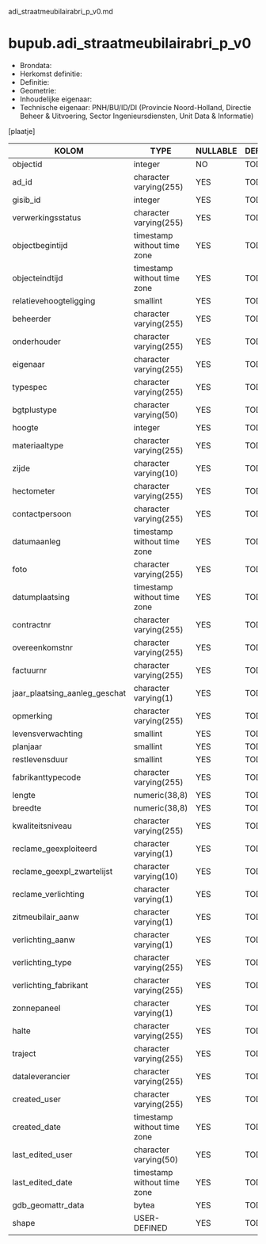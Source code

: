 adi_straatmeubilairabri_p_v0.md

# bupub.adi_straatmeubilairabri_p_v0


* Brondata: 
* Herkomst definitie: 
* Definitie: 
* Geometrie: 
* Inhoudelijke eigenaar: 
* Technische eigenaar: PNH/BU/ID/DI (Provincie Noord-Holland, Directie Beheer & Uitvoering, Sector Ingenieursdiensten, Unit Data & Informatie)

[plaatje]


|KOLOM                            |TYPE                       |NULLABLE|DEFINITIE|
|------                           |----                       |-----   |-----    |
|objectid                         |integer                    |NO      |TODO|
|ad_id                            |character varying(255)     |YES     |TODO|
|gisib_id                         |integer                    |YES     |TODO|
|verwerkingsstatus                |character varying(255)     |YES     |TODO|
|objectbegintijd                  |timestamp without time zone|YES     |TODO|
|objecteindtijd                   |timestamp without time zone|YES     |TODO|
|relatievehoogteligging           |smallint                   |YES     |TODO|
|beheerder                        |character varying(255)     |YES     |TODO|
|onderhouder                      |character varying(255)     |YES     |TODO|
|eigenaar                         |character varying(255)     |YES     |TODO|
|typespec                         |character varying(255)     |YES     |TODO|
|bgtplustype                      |character varying(50)      |YES     |TODO|
|hoogte                           |integer                    |YES     |TODO|
|materiaaltype                    |character varying(255)     |YES     |TODO|
|zijde                            |character varying(10)      |YES     |TODO|
|hectometer                       |character varying(255)     |YES     |TODO|
|contactpersoon                   |character varying(255)     |YES     |TODO|
|datumaanleg                      |timestamp without time zone|YES     |TODO|
|foto                             |character varying(255)     |YES     |TODO|
|datumplaatsing                   |timestamp without time zone|YES     |TODO|
|contractnr                       |character varying(255)     |YES     |TODO|
|overeenkomstnr                   |character varying(255)     |YES     |TODO|
|factuurnr                        |character varying(255)     |YES     |TODO|
|jaar_plaatsing_aanleg_geschat    |character varying(1)       |YES     |TODO|
|opmerking                        |character varying(255)     |YES     |TODO|
|levensverwachting                |smallint                   |YES     |TODO|
|planjaar                         |smallint                   |YES     |TODO|
|restlevensduur                   |smallint                   |YES     |TODO|
|fabrikanttypecode                |character varying(255)     |YES     |TODO|
|lengte                           |numeric(38,8)              |YES     |TODO|
|breedte                          |numeric(38,8)              |YES     |TODO|
|kwaliteitsniveau                 |character varying(255)     |YES     |TODO|
|reclame_geexploiteerd            |character varying(1)       |YES     |TODO|
|reclame_geexpl_zwartelijst       |character varying(10)      |YES     |TODO|
|reclame_verlichting              |character varying(1)       |YES     |TODO|
|zitmeubilair_aanw                |character varying(1)       |YES     |TODO|
|verlichting_aanw                 |character varying(1)       |YES     |TODO|
|verlichting_type                 |character varying(255)     |YES     |TODO|
|verlichting_fabrikant            |character varying(255)     |YES     |TODO|
|zonnepaneel                      |character varying(1)       |YES     |TODO|
|halte                            |character varying(255)     |YES     |TODO|
|traject                          |character varying(255)     |YES     |TODO|
|dataleverancier                  |character varying(255)     |YES     |TODO|
|created_user                     |character varying(255)     |YES     |TODO|
|created_date                     |timestamp without time zone|YES     |TODO|
|last_edited_user                 |character varying(50)      |YES     |TODO|
|last_edited_date                 |timestamp without time zone|YES     |TODO|
|gdb_geomattr_data                |bytea                      |YES     |TODO|
|shape                            |USER-DEFINED               |YES     |TODO|
